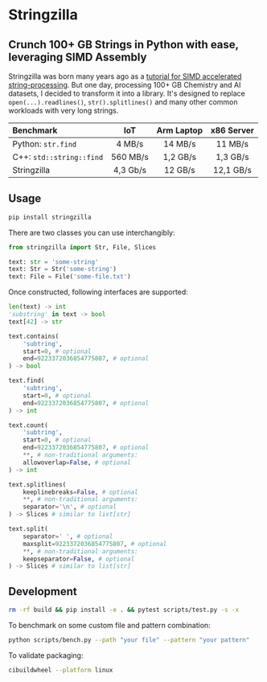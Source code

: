 # Stringzilla

## Crunch 100+ GB Strings in Python with ease, leveraging SIMD Assembly

Stringzilla was born many years ago as a [tutorial for SIMD accelerated string-processing][tutorial].
But one day, processing 100+ GB Chemistry and AI datasets, I decided to transform it into a library.
It's designed to replace `open(...).readlines()`, `str().splitlines()` and many other common workloads with very long strings.

| Benchmark                |   IoT    | Arm Laptop | x86 Server |
| :----------------------- | :------: | :--------: | :--------: |
| Python: `str.find`       |  4 MB/s  |  14 MB/s   |  11 MB/s   |
| C++: `std::string::find` | 560 MB/s |  1,2 GB/s  |  1,3 GB/s  |
| Stringzilla              | 4,3 Gb/s |  12 GB/s   | 12,1 GB/s  |

[tutorial]: https://youtu.be/6Sh9QWdzo58

## Usage

```sh
pip install stringzilla
```

There are two classes you can use interchangibly:

```python
from stringzilla import Str, File, Slices

text: str = 'some-string'
text: Str = Str('some-string')
text: File = File('some-file.txt')
```

Once constructed, following interfaces are supported:

```python
len(text) -> int
'substring' in text -> bool
text[42] -> str

text.contains(
    'subtring',
    start=0, # optional
    end=9223372036854775807, # optional
) -> bool

text.find(
    'subtring',
    start=0, # optional
    end=9223372036854775807, # optional
) -> int

text.count(
    'subtring',
    start=0, # optional
    end=9223372036854775807, # optional
    **, # non-traditional arguments:
    allowoverlap=False, # optional
) -> int

text.splitlines(
    keeplinebreaks=False, # optional
    **, # non-traditional arguments:
    separator='\n', # optional
) -> Slices # similar to list[str]

text.split(
    separator=' ', # optional
    maxsplit=9223372036854775807, # optional
    **, # non-traditional arguments:
    keepseparator=False, # optional
) -> Slices # similar to list[str]
```

## Development

```sh
rm -rf build && pip install -e . && pytest scripts/test.py -s -x
```

To benchmark on some custom file and pattern combination:

```sh
python scripts/bench.py --path "your file" --pattern "your pattern"
```

To validate packaging:

```sh
cibuildwheel --platform linux
```